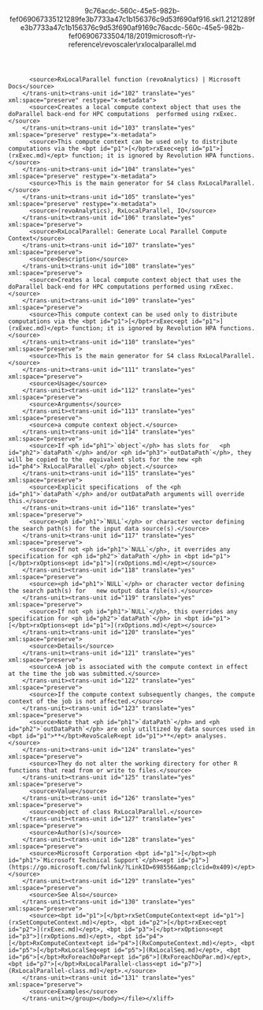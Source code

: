 <?xml version="1.0"?><xliff version="1.2" xmlns="urn:oasis:names:tc:xliff:document:1.2" xmlns:xsi="http://www.w3.org/2001/XMLSchema-instance" xsi:schemaLocation="urn:oasis:names:tc:xliff:document:1.2 xliff-core-1.2-transitional.xsd"><file datatype="xml" original="rxlocalparallel.md" source-language="en-US" target-language="en-US"><header><tool tool-id="mdxliff" tool-name="mdxliff" tool-version="1.0-d1654b2" tool-company="Microsoft" /><xliffext:skl_file_name xmlns:xliffext="urn:microsoft:content:schema:xliffextensions">9c76acdc-560c-45e5-982b-fef069067335121289fe3b7733a47c1b156376c9d53f690af916.skl</xliffext:skl_file_name><xliffext:version xmlns:xliffext="urn:microsoft:content:schema:xliffextensions">1.2</xliffext:version><xliffext:ms.openlocfilehash xmlns:xliffext="urn:microsoft:content:schema:xliffextensions">121289fe3b7733a47c1b156376c9d53f690af916</xliffext:ms.openlocfilehash><xliffext:ms.sourcegitcommit xmlns:xliffext="urn:microsoft:content:schema:xliffextensions">9c76acdc-560c-45e5-982b-fef069067335</xliffext:ms.sourcegitcommit><xliffext:ms.lasthandoff xmlns:xliffext="urn:microsoft:content:schema:xliffextensions">04/18/2019</xliffext:ms.lasthandoff><xliffext:ms.openlocfilepath xmlns:xliffext="urn:microsoft:content:schema:xliffextensions">microsoft-r\r-reference\revoscaler\rxlocalparallel.md</xliffext:ms.openlocfilepath></header><body><group id="content" extype="content"><trans-unit id="101" translate="yes" xml:space="preserve" restype="x-metadata">
          <source>RxLocalParallel function (revoAnalytics) | Microsoft Docs</source>
        </trans-unit><trans-unit id="102" translate="yes" xml:space="preserve" restype="x-metadata">
          <source>Creates a local compute context object that uses the doParallel back-end for HPC computations  performed using rxExec.</source>
        </trans-unit><trans-unit id="103" translate="yes" xml:space="preserve" restype="x-metadata">
          <source>This compute context can be used only to distribute computations via the <bpt id="p1">[</bpt>rxExec<ept id="p1">](rxExec.md)</ept> function; it is ignored by Revolution HPA functions.</source>
        </trans-unit><trans-unit id="104" translate="yes" xml:space="preserve" restype="x-metadata">
          <source>This is the main generator for S4 class RxLocalParallel.</source>
        </trans-unit><trans-unit id="105" translate="yes" xml:space="preserve" restype="x-metadata">
          <source>(revoAnalytics), RxLocalParallel, IO</source>
        </trans-unit><trans-unit id="106" translate="yes" xml:space="preserve">
          <source>RxLocalParallel: Generate Local Parallel Compute Context</source>
        </trans-unit><trans-unit id="107" translate="yes" xml:space="preserve">
          <source>Description</source>
        </trans-unit><trans-unit id="108" translate="yes" xml:space="preserve">
          <source>Creates a local compute context object that uses the doParallel back-end for HPC computations performed using rxExec.</source>
        </trans-unit><trans-unit id="109" translate="yes" xml:space="preserve">
          <source>This compute context can be used only to distribute computations via the <bpt id="p1">[</bpt>rxExec<ept id="p1">](rxExec.md)</ept> function; it is ignored by Revolution HPA functions.</source>
        </trans-unit><trans-unit id="110" translate="yes" xml:space="preserve">
          <source>This is the main generator for S4 class RxLocalParallel.</source>
        </trans-unit><trans-unit id="111" translate="yes" xml:space="preserve">
          <source>Usage</source>
        </trans-unit><trans-unit id="112" translate="yes" xml:space="preserve">
          <source>Arguments</source>
        </trans-unit><trans-unit id="113" translate="yes" xml:space="preserve">
          <source>a compute context object.</source>
        </trans-unit><trans-unit id="114" translate="yes" xml:space="preserve">
          <source>If <ph id="ph1">`object`</ph> has slots for   <ph id="ph2">`dataPath`</ph> and/or <ph id="ph3">`outDataPath`</ph>, they will be copied to the  equivalent slots for the new <ph id="ph4">`RxLocalParallel`</ph> object.</source>
        </trans-unit><trans-unit id="115" translate="yes" xml:space="preserve">
          <source>Explicit specifications  of the <ph id="ph1">`dataPath`</ph> and/or outDataPath arguments will override this.</source>
        </trans-unit><trans-unit id="116" translate="yes" xml:space="preserve">
          <source><ph id="ph1">`NULL`</ph> or character vector defining the search path(s) for the input data source(s).</source>
        </trans-unit><trans-unit id="117" translate="yes" xml:space="preserve">
          <source>If not <ph id="ph1">`NULL`</ph>, it overrides any specification for <ph id="ph2">`dataPath`</ph> in <bpt id="p1">[</bpt>rxOptions<ept id="p1">](rxOptions.md)</ept></source>
        </trans-unit><trans-unit id="118" translate="yes" xml:space="preserve">
          <source><ph id="ph1">`NULL`</ph> or character vector defining the search path(s) for   new output data file(s).</source>
        </trans-unit><trans-unit id="119" translate="yes" xml:space="preserve">
          <source>If not <ph id="ph1">`NULL`</ph>, this overrides any specification for <ph id="ph2">`dataPath`</ph> in <bpt id="p1">[</bpt>rxOptions<ept id="p1">](rxOptions.md)</ept></source>
        </trans-unit><trans-unit id="120" translate="yes" xml:space="preserve">
          <source>Details</source>
        </trans-unit><trans-unit id="121" translate="yes" xml:space="preserve">
          <source>A job is associated with the compute context in effect at the time the job was submitted.</source>
        </trans-unit><trans-unit id="122" translate="yes" xml:space="preserve">
          <source>If the compute context subsequently changes, the compute context of the job is not affected.</source>
        </trans-unit><trans-unit id="123" translate="yes" xml:space="preserve">
          <source>Note that <ph id="ph1">`dataPath`</ph> and <ph id="ph2">`outDataPath`</ph> are only utiltized by data sources used in <bpt id="p1">**</bpt>RevoScaleR<ept id="p1">**</ept> analyses.</source>
        </trans-unit><trans-unit id="124" translate="yes" xml:space="preserve">
          <source>They do not alter the working directory for other R functions that read from or write to files.</source>
        </trans-unit><trans-unit id="125" translate="yes" xml:space="preserve">
          <source>Value</source>
        </trans-unit><trans-unit id="126" translate="yes" xml:space="preserve">
          <source>object of class RxLocalParallel.</source>
        </trans-unit><trans-unit id="127" translate="yes" xml:space="preserve">
          <source>Author(s)</source>
        </trans-unit><trans-unit id="128" translate="yes" xml:space="preserve">
          <source>Microsoft Corporation <bpt id="p1">[</bpt><ph id="ph1">`Microsoft Technical Support`</ph><ept id="p1">](https://go.microsoft.com/fwlink/?LinkID=698556&amp;clcid=0x409)</ept></source>
        </trans-unit><trans-unit id="129" translate="yes" xml:space="preserve">
          <source>See Also</source>
        </trans-unit><trans-unit id="130" translate="yes" xml:space="preserve">
          <source><bpt id="p1">[</bpt>rxSetComputeContext<ept id="p1">](rxSetComputeContext.md)</ept>, <bpt id="p2">[</bpt>rxExec<ept id="p2">](rxExec.md)</ept>, <bpt id="p3">[</bpt>rxOptions<ept id="p3">](rxOptions.md)</ept>, <bpt id="p4">[</bpt>RxComputeContext<ept id="p4">](RxComputeContext.md)</ept>, <bpt id="p5">[</bpt>RxLocalSeq<ept id="p5">](RxLocalSeq.md)</ept>, <bpt id="p6">[</bpt>RxForeachDoPar<ept id="p6">](RxForeachDoPar.md)</ept>, <bpt id="p7">[</bpt>RxLocalParallel-class<ept id="p7">](RxLocalParallel-class.md)</ept>.</source>
        </trans-unit><trans-unit id="131" translate="yes" xml:space="preserve">
          <source>Examples</source>
        </trans-unit></group></body></file></xliff>